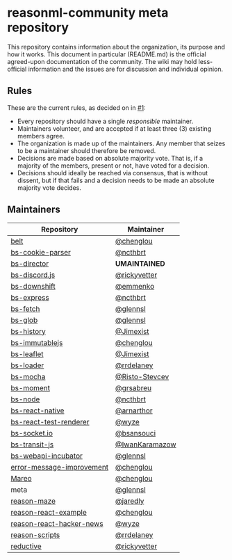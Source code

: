 # reasonml-community meta repository

This repository contains information about the organization, its purpose and how it works. This document in particular (README.md) is the official agreed-upon documentation of the community. The wiki may hold less-official information and the issues are for discussion and individual opinion.

## Rules

These are the current rules, as decided on in [#1](https://github.com/reasonml-community/meta/issues/1):

* Every repository should have a single _responsible_ maintainer.
* Maintainers volunteer, and are accepted if at least three (3) existing members agree.
* The organization is made up of the maintainers. Any member that seizes to be a maintainer should therefore be removed.
* Decisions are made based on absolute majority vote. That is, if a majority of the members, present or not, have voted for a decision.
* Decisions should ideally be reached via consensus, that is without dissent, but if that fails and a decision needs to be made an absolute majority vote decides.

## Maintainers

Repository | Maintainer
--- | ---
[belt](https://github.com/reasonml-community/belt) | [@chenglou](https://github.com/chenglou)
[bs-cookie-parser](https://github.com/reasonml-community/bs-cookie-parser) | [@ncthbrt](https://github.com/ncthbrt)
[bs-director](https://github.com/reasonml-community/bs-director) | **UMAINTAINED**
[bs-discord.js](https://github.com/reasonml-community/bs-discord.js) | [@rickyvetter](https://github.com/rickyvetter)
[bs-downshift](https://github.com/reasonml-community/bs-downshift) | [@emmenko](https://github.com/emmenko)
[bs-express](https://github.com/reasonml-community/bs-express) | [@ncthbrt](https://github.com/ncthbrt)
[bs-fetch](https://github.com/reasonml-community/bs-fetch) | [@glennsl](https://github.com/glennsl)
[bs-glob](https://github.com/reasonml-community/bs-glob) | [@glennsl](https://github.com/glennsl)
[bs-history](https://github.com/reasonml-community/bs-history) | [@Jimexist](https://github.com/jimexist)
[bs-immutablejs](https://github.com/reasonml-community/bs-immutablejs) | [@chenglou](https://github.com/chenglou)
[bs-leaflet](https://github.com/reasonml-community/bs-leaflet) | [@Jimexist](https://github.com/jimexist)
[bs-loader](https://github.com/reasonml-community/bs-loader) | [@rrdelaney](https://github.com/rrdelaney)
[bs-mocha](https://github.com/reasonml-community/bs-mocha) | [@Risto-Stevcev](https://github.com/risto-stevcev)
[bs-moment](https://github.com/reasonml-community/bs-moment) | [@grsabreu](https://github.com/grsabreu)
[bs-node](https://github.com/reasonml-community/bs-node) | [@ncthbrt](https://github.com/ncthbrt)
[bs-react-native](https://github.com/reasonml-community/bs-react-native) | [@arnarthor](https://github.com/arnarthor) 
[bs-react-test-renderer](https://github.com/reasonml-community/bs-react-test-renderer) | [@wyze](https://github.com/wyze)
[bs-socket.io](https://github.com/reasonml-community/bs-socket.io) | [@bsansouci](https://github.com/bsansouci)
[bs-transit-js](https://github.com/reasonml-community/bs-transit-js) | [@IwanKaramazow](https://github.com/iwankaramazow)
[bs-webapi-incubator](https://github.com/reasonml-community/bs-webapi-incubator) | [@glennsl](https://github.com/glennsl)
[error-message-improvement](https://github.com/reasonml-community/error-message-improvement) | [@chenglou](https://github.com/chenglou)
[Mareo](https://github.com/reasonml-community/Mareo) | [@chenglou](https://github.com/chenglou)
meta | [@glennsl](https://github.com/glennsl)
[reason-maze](https://github.com/reasonml-community/reason-maze) | [@jaredly](https://github.com/jaredly)
[reason-react-example](https://github.com/reasonml-community/reason-react-example) | [@chenglou](https://github.com/chenglou)
[reason-react-hacker-news](https://github.com/reasonml-community/reason-react-hacker-news) | [@wyze](https://github.com/wyze)
[reason-scripts](https://github.com/reasonml-community/reason-scripts) | [@rrdelaney](https://github.com/rrdelaney)
[reductive](https://github.com/reasonml-community/reductive) | [@rickyvetter](https://github.com/rickyvetter)
